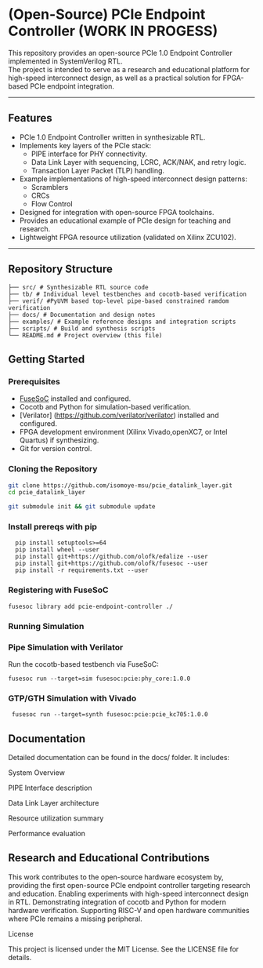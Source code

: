 # (Open-Source) PCIe Endpoint Controller (WORK IN PROGESS)

This repository provides an open-source PCIe 1.0 Endpoint Controller implemented in SystemVerilog RTL.  
The project is intended to serve as a research and educational platform for high-speed interconnect design, as well as a practical solution for FPGA-based PCIe endpoint integration.

---

## Features
- PCIe 1.0 Endpoint Controller written in synthesizable RTL.
- Implements key layers of the PCIe stack:
  - PIPE interface for PHY connectivity.
  - Data Link Layer with sequencing, LCRC, ACK/NAK, and retry logic.
  - Transaction Layer Packet (TLP) handling.
- Example implementations of high-speed interconnect design patterns:
  - Scramblers
  - CRCs
  - Flow Control
- Designed for integration with open-source FPGA toolchains.
- Provides an educational example of PCIe design for teaching and research.
- Lightweight FPGA resource utilization (validated on Xilinx ZCU102).

---

## Repository Structure
```
├── src/ # Synthesizable RTL source code
├── tb/ # Individual level testbenches and cocotb-based verification
├── verif/ #PyUVM based top-level pipe-based constrained ramdom verification 
├── docs/ # Documentation and design notes
├── examples/ # Example reference designs and integration scripts
├── scripts/ # Build and synthesis scripts
└── README.md # Project overview (this file)
```



## Getting Started

### Prerequisites
- [FuseSoC](https://github.com/olofk/fusesoc) installed and configured.
- Cocotb and Python for simulation-based verification.
- [Verilator] (https://github.com/verilator/verilator) installed and configured.
- FPGA development environment (Xilinx Vivado,openXC7, or Intel Quartus) if synthesizing.
- Git for version control.

### Cloning the Repository
```bash
git clone https://github.com/isomoye-msu/pcie_datalink_layer.git
cd pcie_datalink_layer

git submodule init && git submodule update
```

### Install prereqs with pip

```
  pip install setuptools>=64
  pip install wheel --user
  pip install git+https://github.com/olofk/edalize --user
  pip install git+https://github.com/olofk/fusesoc --user
  pip install -r requirements.txt --user
```

### Registering with FuseSoC

```
fusesoc library add pcie-endpoint-controller ./
```

### Running Simulation


### Pipe Simulation with Verilator
Run the cocotb-based testbench via FuseSoC:

```fusesoc run --target=sim fusesoc:pcie:phy_core:1.0.0```


### GTP/GTH Simulation with Vivado

``` fusesoc run --target=synth fusesoc:pcie:pcie_kc705:1.0.0```

## Documentation

Detailed documentation can be found in the docs/ folder.
It includes:

System Overview

PIPE Interface description

Data Link Layer architecture

Resource utilization summary

Performance evaluation


##  Research and Educational Contributions

This work contributes to the open-source hardware ecosystem by, providing the first open-source PCIe endpoint controller targeting research and education.
Enabling experiments with high-speed interconnect design in RTL. Demonstrating integration of cocotb and Python for modern hardware verification. Supporting RISC-V and open hardware communities where PCIe remains a missing peripheral.


License

This project is licensed under the MIT License. See the LICENSE file for details.
